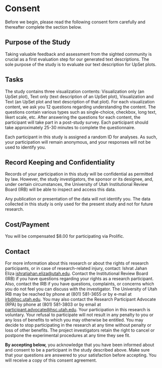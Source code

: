# Consent

Before we begin, please read the following consent form carefully and thereafter complete the section below.

## Purpose of the Study
Taking valuable feedback and assessment from the sighted community is crucial as a first evaluation step for our generated text descriptions. The sole purpose of the study is to evaluate our text description for UpSet plots.

## Tasks
The study contains three visualization contents: Visualization only (an UpSet plot), Text only (text description of an UpSet plot), Visualization and Text (an UpSet plot and text description of that plot). For each visualization content, we ask you 12 questions regarding understanding the content. The questions contain various types such as single-choice, checkbox, long text, likert scale, etc. After answering the questions for each content, the participant will take part in a post-study survey. Each participant should take approximately 25-30 minutes to complete the questionnaire.

Each participant in this study is assigned a random ID for analyses. As such, your participation will remain anonymous, and your responses will not be used to identify you.

## Record Keeping and Confidentiality

Records of your participation in this study will be confidential as permitted by law. However, the study investigators, the sponsor or its designee, and, under certain circumstances, the University of Utah Institutional Review Board (IRB) will be able to inspect and access this data.

Any publication or presentation of the data will not identify you. The data collected in this study is only used for the present study and not for future research.

## Cost/Payment
You will be compensated $8.00 for participating via Prolific.

## Contact
For more information about this research or about the rights of research participants, or in case of research-related injury, contact: Ishrat Jahan Eliza [ishratjahan.eliza@utah.edu](ishratjahan.eliza@utah.edu). Contact the Institutional Review Board (IRB) if you have questions regarding your rights as a research participant. Also, contact the IRB if you have questions, complaints, or concerns which you do
not feel you can discuss with the investigator. The University of Utah IRB may be reached by phone at (801) 581-3655 or by e-mail at [irb@hsc.utah.edu](irb@hsc.utah.edu). You may also contact the Research Participant Advocate (RPA) by phone at (801) 581-3803 or by email at
[participant.advocate@hsc.utah.edu](participant.advocate@hsc.utah.edu). Your participation in this research is voluntary. Your refusal to participate will not result in any penalty to you or any loss of benefits to which you may otherwise be entitled. You may decide to stop participating in the research at any time without penalty or loss of other benefits. The project investigators retain the right to cancel or postpone the experimental procedures at any time they see fit.

**By accepting below,** you acknowledge that you have been informed about and consent to be a participant in the
study described above. Make sure that your questions are answered to your satisfaction before
accepting. You will receive a copy of this consent agreement.